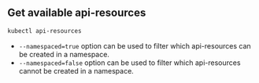 ## Get available api-resources
```bash
kubectl api-resources
```
- `--namespaced=true` option can be used to filter which api-resources can be created in a namespace.
- `--namespaced=false` option can be used to filter which api-resources cannot be created in a namespace.
